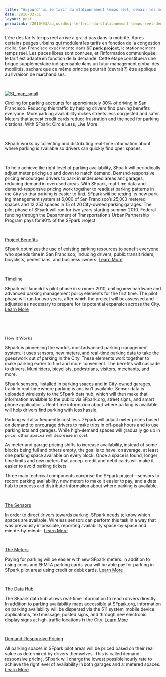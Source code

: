 ```yaml
---
title: "Aujourd'hui le tarif du stationnement temps réel, demain les mobilités"
date: 2010-03-31
layout: post
permalink: /2010/03/aujourdhui-le-tarif-du-stationnement-temps-reel-demain-les-mobilites.html
---
```


<p class="MsoNormal"><span>L’ère des tarifs temps réel arrive à grand pas dans la mobilité. Après certains péages urbains qui modulent les tarifs en fonction de la congestion réelle, San Francisco expérimente dans <strong><span style="text-decoration: underline"><a href="http://sfpark.org/" target="_blank">SF park project</a></span></strong>, le stationnement temps réel. Les places libres sont connues, et l’information communiquée, le tarif est adapté en fonction de la demande. Cette étape constituera une brique supplémentaire indispensable dans un futur management global des mobilités, sachant que ce même principe pourrait (devrait ?) être appliqué au livraison de marchandises.</span></p> <p class="MsoNormal"><span> </span></p> <p class="MsoNormal"><span><a href="/wp-content/uploads/sites/6/old/6a0120a66d2ad4970b01311000364b970c-pi.gif" rel="lightbox"><img alt="Sf_map_small" border="0" class="asset asset-image at-xid-6a0120a66d2ad4970b01311000364b970c " src="/wp-content/uploads/sites/6/old/6a0120a66d2ad4970b01311000364b970c-pi.gif" title="Sf_map_small" /></a> <br /> </span></p>  <!--more-->  <p class="MsoNormal"><span>Circling for parking accounts for approximately 30% of driving in San Francisco. Reducing this traffic by helping drivers find parking benefits everyone. More parking availability makes streets less congested and safer. Meters that accept credit cards reduce frustration and the need for parking citations. With SFpark: Circle Less, Live More. </span></p> <p class="MsoNormal"><span> </span></p> <p class="MsoNormal"><span>SFpark works by collecting and distributing real-time information about where parking is available so drivers can quickly find open spaces. </span></p> <p class="MsoNormal"><span> </span></p> <p class="MsoNormal"><span lang="EN-GB">To help achieve the right level of parking availability, SFpark will periodically adjust meter pricing up and down to match demand. </span><span>Demand-responsive pricing encourages drivers to park in underused areas and garages, reducing demand in overused areas. With SFpark, real-time data and demand-responsive pricing work together to readjust parking patterns in the City so that parking is easier to find. </span><span lang="EN-GB">SFpark will be testing its new parking management system at 6,000 of </span><span lang="EN-GB">San Francisco</span><span lang="EN-GB">’s 25,000 metered spaces and 12,250 spaces in 15 of 20 City-owned parking garages. </span><span>The pilot phase of SFpark will run for two years starting summer 2010. </span><span lang="EN-GB">Federal funding through the Department of Transportation’s Urban Partnership Program pays for 80% of the SFpark project. </span></p> <p class="MsoNormal"><span lang="EN-GB"> </span></p> <p class="MsoNormal"><span><a href="http://sfpark.org/?page_id=1069" title="See Project Benefits Page">Project Benefits</a></span></p> <p class="MsoNormal"><span>SFpark optimizes the use of existing parking resources to benefit everyone who spends time in San Francisco, including drivers, public transit riders, bicyclists, pedestrians, and business owners. <a href="http://sfpark.org/?page_id=1069" title="Learn More About Project Benefits">Learn More</a> </span></p> <p class="MsoNormal"><span> </span></p> <p class="MsoNormal"><span><a href="http://sfpark.org/?page_id=79" title="See Timeline Page">Timeline</a></span></p> <p class="MsoNormal"><span>SFpark will launch its pilot phase in summer 2010, uniting new hardware and advanced parking management policy elements for the first time. The pilot phase will run for two years, after which the project will be assessed and adjusted as necessary to prepare for its potential expansion across the City. <a href="http://sfpark.org/?page_id=79" title="Learn More About Timeline">Learn More</a> </span></p> <p class="MsoNormal"><span> </span></p> <p class="MsoNormal"><span> </span></p> <p class="MsoNormal"><span>How it Works</span></p> <p class="MsoNormal"><span>SFpark is pioneering the world’s most advanced parking management system. It uses sensors, new meters, and real-time parking data to take the guesswork out of parking in the City. These elements work together to make parking easier to find and more convenient. The benefits will cascade to drivers, Muni riders, bicyclists, pedestrians, visitors, merchants, and more.</span></p> <p class="MsoNormal"><span>SFpark sensors, installed in parking spaces and in City-owned garages, track in real-time where parking is and isn’t available. Sensor data is uploaded wirelessly to the SFpark data hub, which will then make that information available to the public via SFpark.org, street signs, and smart phone applications. Real-time information about where parking is available will help drivers find parking with less hassle. </span></p> <p class="MsoNormal"><span>Parking will also frequently cost less. SFpark will adjust meter prices based on demand to encourage drivers to make trips in off-peak hours and to use parking lots and garages. While high-demand spaces will gradually go up in price, other spaces will decrease in cost. </span></p> <p class="MsoNormal"><span>As meter and garage pricing shifts to increase availability, instead of some blocks being full and others empty, the goal is to have, on average, at least one parking space available on every block. Once a space is found, longer time limits and new meters that accept credit and debit cards will make it easier to avoid parking tickets. </span></p> <p class="MsoNormal"><span>Three main technical components comprise the SFpark project—sensors to record parking availability, new meters to make it easier to pay, and a data hub to process and distribute information about where parking is available.</span></p> <p class="MsoNormal"><span> </span></p> <p class="MsoNormal"><span><a href="http://sfpark.org/?page_id=93" title="See The Sensors Page">The Sensors</a></span></p> <p class="MsoNormal"><span>In order to direct drivers towards parking, SFpark needs to know which spaces are available. Wireless sensors can perform this task in a way that was previously impossible, reporting availability space-by-space and minute-by-minute. <a href="http://sfpark.org/?page_id=93" title="Learn More About The Sensors">Learn More</a> </span></p> <p class="MsoNormal"><span> </span></p> <p class="MsoNormal"><span><a href="http://sfpark.org/?page_id=96" title="See The Meters Page">The Meters</a></span></p> <p class="MsoNormal"><span>Paying for parking will be easier with new SFpark meters. In addition to using coins and SFMTA parking cards, you will be able pay for parking in SFpark pilot areas using credit or debit cards. <a href="http://sfpark.org/?page_id=96" title="Learn More About The Meters">Learn More</a> </span></p> <p class="MsoNormal"><span> </span></p> <p class="MsoNormal"><span><a href="http://sfpark.org/?page_id=99" title="See The Data Hub Page">The Data Hub</a></span></p> <p class="MsoNormal"><span>The SFpark data hub allows real-time information to reach drivers directly. In addition to parking availability maps accessible at SFpark.org, information on parking availability will be dispersed via the 511 system, mobile device applications, text message, posted signs, and through new electronic display signs at high-traffic locations in the City. <a href="http://sfpark.org/?page_id=99" title="Learn More About The Data Hub">Learn More</a> </span></p> <p class="MsoNormal"><span> </span></p> <p class="MsoNormal"><span><a href="http://sfpark.org/?page_id=424" title="See Demand-Responsive Pricing Page">Demand-Responsive Pricing</a></span></p> <p class="MsoNormal"><span>All parking spaces in SFpark pilot areas will be priced based on their real value as determined by drivers themselves. This is called demand-responsive pricing. SFpark will charge the lowest possible hourly rate to achieve the right level of availability in both garages and at metered spaces. <a href="http://sfpark.org/?page_id=424" title="Learn More About Demand-Responsive Pricing">Learn More</a> </span></p>